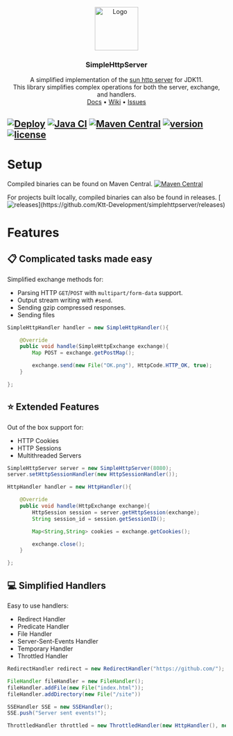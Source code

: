 <p align="center">
    <a href="https://github.com/Ktt-Development/simplehttpserver">
        <img src="https://raw.githubusercontent.com/Ktt-Development/simplehttpserver/main/branding/Logo.png" alt="Logo" width="100" height="100">
    </a>
    <h3 align="center">SimpleHttpServer</h3>
    <p align="center">
        A simplified implementation of the <a href="https://docs.oracle.com/en/java/javase/11/docs/api/jdk.httpserver/com/sun/net/httpserver/package-summary.html">sun http server</a> for JDK11. 
        <br />
        This library simplifies complex operations for both the server, exchange, and handlers.
        <br />
        <a href="https://docs.kttdevelopment.com/simplehttpserver/">Docs</a>
        •
        <a href="https://wiki.kttdevelopment.com/simplehttpserver/">Wiki</a>
        •
        <a href="https://github.com/Ktt-Development/simplehttpserver/issues">Issues</a>
    </p>
</p>

[![Deploy](https://github.com/Ktt-Development/simplehttpserver/workflows/Deploy/badge.svg)](https://github.com/Ktt-Development/simplehttpserver/actions?query=workflow%3ADeploy)
[![Java CI](https://github.com/Ktt-Development/simplehttpserver/workflows/Java%20CI/badge.svg)](https://github.com/Ktt-Development/simplehttpserver/actions?query=workflow%3A%22Java+CI%22)
[![Maven Central](https://img.shields.io/maven-central/v/com.kttdevelopment/simplehttpserver)](https://mvnrepository.com/artifact/com.kttdevelopment/simplehttpserver)
[![version](https://img.shields.io/github/v/release/ktt-development/simplehttpserver?include_prereleases)](https://github.com/Ktt-Development/simplehttpserver/releases)
[![license](https://img.shields.io/github/license/Ktt-Development/simplehttpserver)](https://github.com/Ktt-Development/simplehttpserver/blob/main/LICENSE)
---


# Setup
Compiled binaries can be found on Maven Central.
[![Maven Central](https://img.shields.io/maven-central/v/com.kttdevelopment/simplehttpserver)](https://mvnrepository.com/artifact/com.kttdevelopment/simplehttpserver)

For projects built locally, compiled binaries can also be found in releases.
[![releases](https://img.shields.io/github/v/release/ktt-development/simplehttpserver?include_prereleases")](https://github.com/Ktt-Development/simplehttpserver/releases)

# Features

## 📋 Complicated tasks made easy

Simplified exchange methods for:
- Parsing HTTP `GET`/`POST` with `multipart/form-data` support.
- Output stream writing with `#send`.
- Sending gzip compressed responses.
- Sending files

```java
SimpleHttpHandler handler = new SimpleHttpHandler(){

    @Override
    public void handle(SimpleHttpExchange exchange){
        Map POST = exchange.getPostMap();

        exchange.send(new File("OK.png"), HttpCode.HTTP_OK, true);
    }

};
```

## ⭐ Extended Features

Out of the box support for:
- HTTP Cookies
- HTTP Sessions
- Multithreaded Servers

```java
SimpleHttpServer server = new SimpleHttpServer(8080);
server.setHttpSessionHandler(new HttpSessionHandler());

HttpHandler handler = new HttpHandler(){

    @Override
    public void handle(HttpExchange exchange){
        HttpSession session = server.getHttpSession(exchange);
        String session_id = session.getSessionID();

        Map<String,String> cookies = exchange.getCookies(); 

        exchange.close();
    }

};
```

## 💻 Simplified Handlers

Easy to use handlers:
- Redirect Handler
- Predicate Handler
- File Handler
- Server-Sent-Events Handler
- Temporary Handler
- Throttled Handler

```java
RedirectHandler redirect = new RedirectHandler("https://github.com/");

FileHandler fileHandler = new FileHandler();
fileHandler.addFile(new File("index.html"));
fileHandler.addDirectory(new File("/site"))

SSEHandler SSE = new SSEHandler();
SSE.push("Server sent events!");

ThrottledHandler throttled = new ThrottledHandler(new HttpHandler(), new ServerExchangeThrottler())
```
